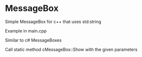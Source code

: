 # MessageBox
Simple MessageBox for c++ that uses std:string

Example in main.cpp

Similar to c# MessageBoxes

Call static method cMessageBox::Show with the given parameters

